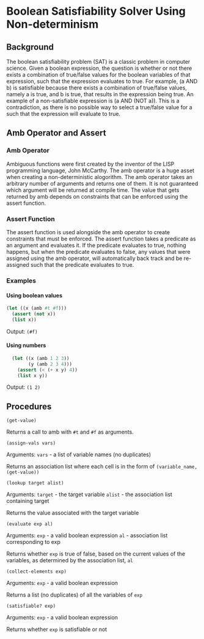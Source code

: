 # Boolean Satisfiability Solver Using Non-determinism
## Background
The boolean satisfiability problem (SAT) is a classic problem in computer science. Given a boolean expression, the question is whether or not there exists a combination of true/false values for the boolean variables of that expression, such that the expression evaluates to true. For example, (a AND b) is satisfiable because there exists a combination of true/false values, namely a is true, and b is true, that results in the expression being true. An example of a non-satisfiable expression is (a AND (NOT a)). This is a contradiction, as there is no possible way to select a true/false value for a such that the expression will evaluate to true.

## Amb Operator and Assert
### Amb Operator
Ambiguous functions were first created by the inventor of the LISP programming language, John McCarthy. The amb operator is a huge asset when creating a non-deterministic alogorithm. The amb operator takes an arbitrary number of arguments and returns one of them. It is not guaranteed which argument will be returned at compile time. The value that gets returned by amb depends on constraints that can be enforced using the assert function.

### Assert Function
The assert function is used alongside the amb operator to create constraints that must be enforced. The assert function takes a predicate as an argument and evaluates it. If the predicate evaluates to true, nothing happens, but when the predicate evaluates to false, any values that were assigned using the amb operator, will automatically back track and be re-assigned such that the predicate evaluates to true.

### Examples
#### Using boolean values
```scheme
(let ((x (amb #t #f)))
  (assert (not x))
  (list x))
```
Output: `(#f)`
 
#### Using numbers
```scheme
  (let ((x (amb 1 2 3))
        (y (amb 2 3 4)))
    (assert (< (+ x y) 4))
    (list x y))
```
Output: `(1 2)`
  
## Procedures
`(get-value)`
  
Returns a call to amb with `#t` and `#f` as arguments.
 
 
`(assign-vals vars)`
 
Arguments: `vars` - a list of variable names (no duplicates)

Returns an association list where each cell is in the form of `(variable_name, (get-value))`


`(lookup target alist)`

Arguments: `target` - the target variable
           `alist` - the association list containing target
           
Returns the value associated with the target variable


`(evaluate exp al)`

Arguments: `exp` - a valid boolean expression
           `al` - association list corresponding to exp
           
Returns whether `exp` is true of false, based on the current values of the variables, as determined by the association list, `al`


`(collect-elements exp)`

Arguments: `exp` - a valid boolean expression

Returns a list (no duplicates) of all the variables of `exp`


`(satisfiable? exp)`

Arguments: `exp` - a valid boolean expression

Returns whether `exp` is satisfiable or not
 
